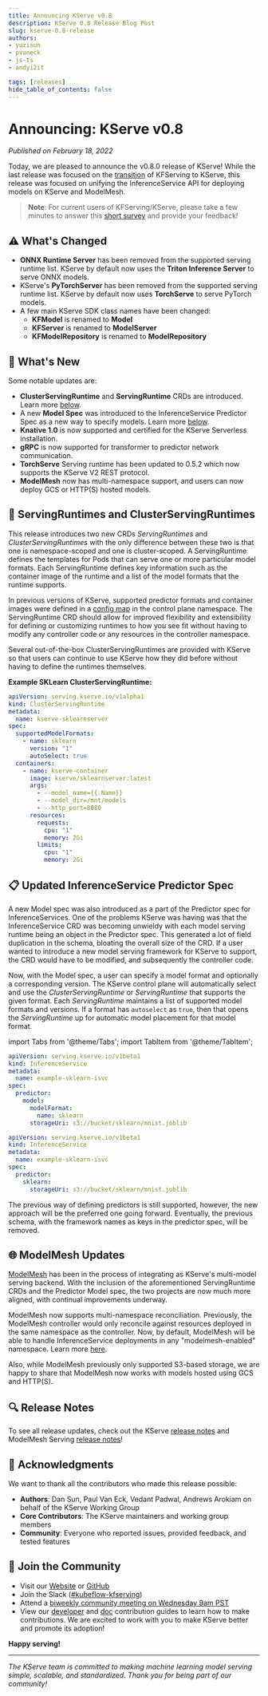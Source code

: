 ```yaml
---
title: Announcing KServe v0.8
description: KServe 0.8 Release Blog Post
slug: kserve-0.8-release
authors:
- yuzisun
- pvaneck
- js-ts
- andyi2it

tags: [releases]
hide_table_of_contents: false
---
```


# Announcing: KServe v0.8

*Published on February 18, 2022*

Today, we are pleased to announce the v0.8.0 release of KServe! While the last release was focused on the [transition](https://blog.kubeflow.org/release/official/2021/09/27/kfserving-transition.html) of KFServing to KServe, this release was focused on unifying the InferenceService API for deploying models on KServe and ModelMesh.

>**Note**: For current users of KFServing/KServe, please take a few minutes to answer this [short survey](https://groups.google.com/g/kubeflow-discuss/c/B0trz3qZiJE) and provide your feedback!

<!-- truncate -->

## ⚠️ What's Changed

- **ONNX Runtime Server** has been removed from the supported serving runtime list. KServe by default now uses the **Triton Inference Server** to serve ONNX models.
- KServe's **PyTorchServer** has been removed from the supported serving runtime list. KServe by default now uses **TorchServe** to serve PyTorch models.
- A few main KServe SDK class names have been changed:
    - **KFModel** is renamed to **Model**
    - **KFServer** is renamed to **ModelServer**
    - **KFModelRepository** is renamed to **ModelRepository**

## 🚀 What's New

Some notable updates are:

- **ClusterServingRuntime** and **ServingRuntime** CRDs are introduced. Learn more [below](#-servingruntimes-and-clusterservingruntimes).
- A new **Model Spec** was introduced to the InferenceService Predictor Spec as a new way to specify models. Learn more [below](#-updated-inferenceservice-predictor-spec).
- **Knative 1.0** is now supported and certified for the KServe Serverless installation.
- **gRPC** is now supported for transformer to predictor network communication.
- **TorchServe** Serving runtime has been updated to 0.5.2 which now supports the KServe V2 REST protocol.
- **ModelMesh** now has multi-namespace support, and users can now deploy GCS or HTTP(S) hosted models.

## 🔧 ServingRuntimes and ClusterServingRuntimes

This release introduces two new CRDs *ServingRuntimes* and *ClusterServingRuntimes* with the only difference between these two is that one is namespace-scoped and one is cluster-scoped. A ServingRuntime defines the templates for Pods that can serve one or more particular model formats. Each ServingRuntime defines key information such as the container image of the runtime and a list of the model formats that the runtime supports.

In previous versions of KServe, supported predictor formats and container images were defined in a [config map](https://github.com/kserve/kserve/blob/release-0.7/config/configmap/inferenceservice.yaml#L7) in the control plane namespace. The ServingRuntime CRD should allow for improved flexibility and extensibility for defining or customizing runtimes to how you see fit without having to modify any controller code or any resources in the controller namespace.

Several out-of-the-box ClusterServingRuntimes are provided with KServe so that users can continue to use KServe how they did before without having to define the runtimes themselves.

**Example SKLearn ClusterServingRuntime:**

```yaml
apiVersion: serving.kserve.io/v1alpha1
kind: ClusterServingRuntime
metadata:
  name: kserve-sklearnserver
spec:
  supportedModelFormats:
    - name: sklearn
      version: "1"
      autoSelect: true
  containers:
    - name: kserve-container
      image: kserve/sklearnserver:latest
      args:
        - --model_name={{.Name}}
        - --model_dir=/mnt/models
        - --http_port=8080
      resources:
        requests:
          cpu: "1"
          memory: 2Gi
        limits:
          cpu: "1"
          memory: 2Gi
```

## 📋 Updated InferenceService Predictor Spec

A new Model spec was also introduced as a part of the Predictor spec for InferenceServices. One of the problems KServe was having was that the InferenceService CRD was becoming unwieldy with each model serving runtime being an object in the Predictor spec. This generated a lot of field duplication in the schema, bloating the overall size of the CRD. If a user wanted to introduce a new model serving framework for KServe to support, the CRD would have to be modified, and subsequently the controller code.

Now, with the Model spec, a user can specify a model format and optionally a corresponding version. The KServe control plane will automatically select and use the *ClusterServingRuntime* or *ServingRuntime* that supports the given format. Each *ServingRuntime* maintains a list of supported model formats and versions. If a format has `autoselect` as `true`, then that opens the *ServingRuntime* up for automatic model placement for that model format.

import Tabs from '@theme/Tabs';
import TabItem from '@theme/TabItem';

<Tabs>
<TabItem value="new" label="New Schema">

```yaml
apiVersion: serving.kserve.io/v1beta1
kind: InferenceService
metadata:
  name: example-sklearn-isvc
spec:
  predictor:
    model:
      modelFormat:
        name: sklearn
      storageUri: s3://bucket/sklearn/mnist.joblib
```

</TabItem>
<TabItem value="previous" label="Previous Schema">

```yaml
apiVersion: serving.kserve.io/v1beta1
kind: InferenceService
metadata:
  name: example-sklearn-isvc
spec:
  predictor:
    sklearn:
      storageUri: s3://bucket/sklearn/mnist.joblib
```

</TabItem>
</Tabs>

The previous way of defining predictors is still supported, however, the new approach will be the preferred one going forward. Eventually, the previous schema, with the framework names as keys in the predictor spec, will be removed.

## 🌐 ModelMesh Updates

[ModelMesh](https://developer.ibm.com/blogs/kserve-and-watson-modelmesh-extreme-scale-model-inferencing-for-trusted-ai/) has been in the process of integrating as KServe's multi-model serving backend. With the inclusion of the aforementioned ServingRuntime CRDs and the Predictor Model spec, the two projects are now much more aligned, with continual improvements underway.

ModelMesh now supports multi-namespace reconciliation. Previously, the ModelMesh controller would only reconcile against resources deployed in the same namespace as the controller. Now, by default, ModelMesh will be able to handle InferenceService deployments in any "modelmesh-enabled" namespace. Learn more [here](https://github.com/kserve/modelmesh-serving/blob/release-0.8/docs/install/install-script.md#setup-additional-namespaces).

Also, while ModelMesh previously only supported S3-based storage, we are happy to share that ModelMesh now works with models hosted using GCS and HTTP(S).

## 🔍 Release Notes

To see all release updates, check out the KServe [release notes](https://github.com/kserve/kserve/releases/tag/v0.8.0) and ModelMesh Serving [release notes](https://github.com/kserve/modelmesh-serving/releases/tag/v0.8.0)!

## 🙏 Acknowledgments

We want to thank all the contributors who made this release possible:
- **Authors**: Dan Sun, Paul Van Eck, Vedant Padwal, Andrews Arokiam on behalf of the KServe Working Group
- **Core Contributors**: The KServe maintainers and working group members
- **Community**: Everyone who reported issues, provided feedback, and tested features

## 🤝 Join the Community

- Visit our [Website](https://kserve.github.io/website/) or [GitHub](https://github.com/kserve)
- Join the Slack ([#kubeflow-kfserving](https://kubeflow.slack.com/join/shared_invite/zt-n73pfj05-l206djXlXk5qdQKs4o1Zkg#/))
- Attend a [biweekly community meeting on Wednesday 9am PST](https://docs.google.com/document/d/1KZUURwr9MnHXqHA08TFbfVbM8EAJSJjmaMhnvstvi-k/edit#heading=h.4i9fb8ndp9vp)
- View our [developer](https://github.com/kserve/website/blob/main/docs/developer/developer.md) and [doc](https://github.com/kserve/website/blob/main/docs/help/contributor/mkdocs-contributor-guide.md) contribution guides to learn how to make contributions. We are excited to work with you to make KServe better and promote its adoption!

**Happy serving!**

---

*The KServe team is committed to making machine learning model serving simple, scalable, and standardized. Thank you for being part of our community!*
